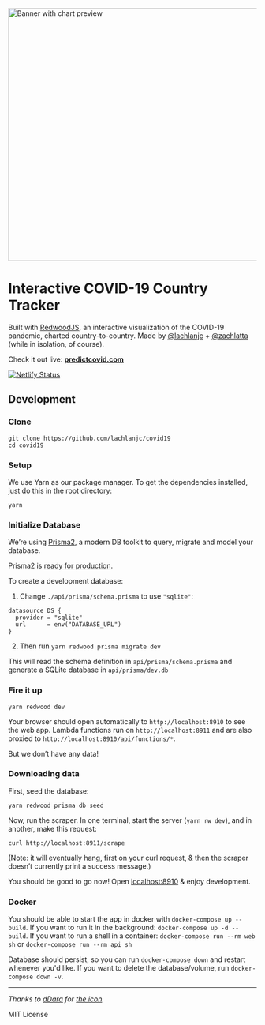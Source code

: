 <img src="https://predictcovid.com/card.png" width="512" alt="Banner with chart preview" />

# Interactive COVID-19 Country Tracker

Built with [RedwoodJS](https://redwoodjs.com), an interactive visualization of the COVID-19 pandemic,
charted country-to-country. Made by [@lachlanjc](https://lachlanjc.me) +
[@zachlatta](https://zachlatta.com) (while in isolation, of course).

Check it out live: [**predictcovid.com**](https://predictcovid.com)

[![Netlify Status](https://api.netlify.com/api/v1/badges/bdfb5b9d-a04d-4f31-88b6-b8fe7c10c14c/deploy-status)](https://app.netlify.com/sites/countrycovid19/deploys)

## Development

### Clone

```terminal
git clone https://github.com/lachlanjc/covid19
cd covid19
```

### Setup

We use Yarn as our package manager. To get the dependencies installed, just do this in the root directory:

```terminal
yarn
```

### Initialize Database

We’re using [Prisma2](https://github.com/prisma/prisma2), a modern DB toolkit to query, migrate and model your database.

Prisma2 is [ready for production](https://isprisma2ready.com).

To create a development database:

1. Change `./api/prisma/schema.prisma` to use `"sqlite"`:

```prisma
datasource DS {
  provider = "sqlite"
  url      = env("DATABASE_URL")
}
```

2. Then run `yarn redwood prisma migrate dev`

This will read the schema definition in `api/prisma/schema.prisma` and generate a SQLite database in `api/prisma/dev.db`

### Fire it up

```terminal
yarn redwood dev
```

Your browser should open automatically to `http://localhost:8910` to see the web app. Lambda functions run on
`http://localhost:8911` and are also proxied to `http://localhost:8910/api/functions/*`.

But we don’t have any data!

### Downloading data

First, seed the database:

```terminal
yarn redwood prisma db seed
```

Now, run the scraper. In one terminal, start the server (`yarn rw dev`), and in another, make this request:

```terminal
curl http://localhost:8911/scrape
```

(Note: it will eventually hang, first on your curl request, & then the scraper doesn’t currently print a success message.)

You should be good to go now! Open [localhost:8910](http://localhost:8910) & enjoy development.

### Docker

You should be able to start the app in docker with `docker-compose up --build`. If you want to run it in the background: `docker-compose up -d --build`. If you want to run a shell in a container: `docker-compose run --rm web sh` or `docker-compose run --rm api sh`

Database should persist, so you can run `docker-compose down` and restart whenever you'd like. If you want to delete the database/volume, run `docker-compose down -v`.

---

_Thanks to [dDara](https://thenounproject.com/dDara/) for [the icon](https://thenounproject.com/dDara/collection/coronavirus/)._

MIT License
